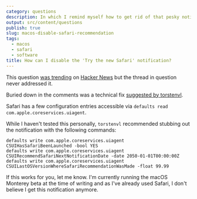 ```yaml
---
category: questions
description: In which I remind myself how to get rid of that pesky notification
output: src/content/questions
publish: true
slug: macos-disable-safari-recommendation
tags:
  - macos
  - safari
  - software
title: How can I disable the 'Try the new Safari' notification?
---
```

This question [was trending](https://news.ycombinator.com/item?id=28361730) on [Hacker News](https://news.ycombinator.com) but the thread in question never addressed it.

Buried down in the comments was a technical fix [suggested by torstenvl](https://news.ycombinator.com/item?id=28362014).

Safari has a few configuration entries accessible via `defaults read com.apple.coreservices.uiagent`.

While I haven't tested this personally, `torstenvl` recommended stubbing out the notification with the following commands:

```shell
defaults write com.apple.coreservices.uiagent CSUIHasSafariBeenLaunched -bool YES
defaults write com.apple.coreservices.uiagent CSUIRecommendSafariNextNotificationDate -date 2050-01-01T00:00:00Z
defaults write com.apple.coreservices.uiagent CSUILastOSVersionWhereSafariRecommendationWasMade -float 99.99
```

If this works for you, let me know. I'm currently running the macOS Monterey beta at the time of writing and as I've already used Safari, I don't believe I get this notification anymore.
